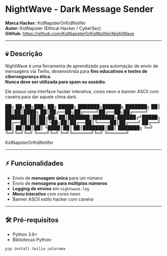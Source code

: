 # NightWave - Dark Message Sender

**Marca Hacker:** KidNapsterOrKidNolifer  
**Autor:** KidNapster (Ethical Hacker / CyberSec)  
**GitHub:** https://github.com/KidNapsterOrKidNolifer/NightWave

---

## 💀 Descrição

NightWave é uma ferramenta de aprendizado para automação de envio de mensagens via Twilio, desenvolvida para **fins educativos e testes de cibersegurança ética**.  
**Nunca deve ser utilizada para spam ou assédio.**  

Ele possui uma interface hacker interativa, cores neon e banner ASCII com caveira para dar aquele clima dark.  

██╗ ██╗██╗███╗ ██╗ █████╗ ███████╗██████╗ ███████╗
██║ ██║██║████╗ ██║██╔══██╗██╔════╝██╔══██╗██╔════╝
███████║██║██╔██╗ ██║███████║███████╗██████╔╝█████╗
██╔══██║██║██║╚██╗██║██╔══██║╚════██║██╔═══╝ ██╔══╝
██║ ██║██║██║ ╚████║██║ ██║███████║██║ ███████╗
╚═╝ ╚═╝╚═╝╚═╝ ╚═══╝╚═╝ ╚═╝╚══════╝╚═╝ ╚══════╝

KidNapsterOrKidNolifer


---

## ⚡ Funcionalidades

- Envio de **mensagem única** para um número  
- Envio de **mensagens para múltiplos números**  
- **Logging de envios** em `nightwave.log`  
- **Menu interativo** com cores neon  
- Banner ASCII estilo hacker com caveira  

---

## 🛠 Pré-requisitos

- Python 3.8+  
- Bibliotecas Python:
```bash
pip install twilio colorama
